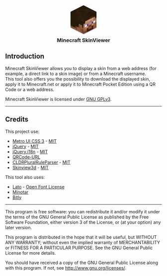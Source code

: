 <div>
  <h3 align="center"><img src="img/logo.png" width="100"/><br>Minecraft SkinViewer</h3>
</div>

## Introduction
Minecraft SkinViewer allows you to display a skin from a web address (for example, a direct link to a skin image) or from a Minecraft username.  
This tool also offers you the possibility to download the displayed skin, apply it to Minecraft.net or apply it to Minecraft Pocket Edition using a QR Code or a web address.

Minecraft SkinViewer is licensed under [GNU GPLv3](license.txt).

***

## Credits
This project use:  
<ul>
                    <li><a href="https://github.com/olton/Metro-UI-CSS-3" target="_blank">Metro UI CSS 3</a> - <a href="https://github.com/olton/Metro-UI-CSS-3/blob/master/LICENSE" target="_blank">MIT</a></li>
                    <li><a href="https://github.com/jquery/jquery" target="_blank">jQuery</a> - <a href="https://github.com/jquery/jquery/blob/master/LICENSE.txt" target="_blank">MIT</a></li>
                    <li><a href="https://github.com/wikimedia/jquery.i18n" target="_blank">jQuery.i18n</a> - <a href="https://github.com/wikimedia/jquery.i18n/blob/master/MIT-LICENSE" target="_blank">MIT</a></li>
                    <li><a href="https://github.com/timovn/qrcode-url" target="_blank">QRCode-URL</a></li>
                    <li><a href="https://github.com/santhoshtr/CLDRPluralRuleParser" target="_blank">CLDRPluralRuleParser</a> - <a href="https://github.com/santhoshtr/CLDRPluralRuleParser/blob/master/LICENSE.txt" target="_blank">MIT</a></li>
                    <li><a href="https://github.com/bs-community/skinview3d" target="_blank">Skinview3d</a> - <a href="https://github.com/bs-community/skinview3d/blob/master/LICENSE" target="_blank">MIT</a></li>
                </ul>
                <p data-i18n="modal4-5">This tool also uses:</p>
                <ul>
                    <li><a href="https://fonts.google.com/specimen/Lato">Lato</a> - <a href="https://scripts.sil.org/cms/scripts/page.php?site_id=nrsi&id=OFL">Open Font License</a></li>
                    <li><a href="http://minotar.net/">Minotar</a></li>
                    <li><a href="https://bitly.com/">Bitly</a></li>
                </ul>

***

This program is free software: you can redistribute it and/or modify it under the terms of the GNU General Public License as published by the Free Software Foundation, either version 3 of the License, or (at your option) any later version.

This program is distributed in the hope that it will be useful, but WITHOUT ANY WARRANTY; without even the implied warranty of MERCHANTABILITY or FITNESS FOR A PARTICULAR PURPOSE. See the GNU General Public License for more details.

You should have received a copy of the GNU General Public License along with this program. If not, see http://www.gnu.org/licenses/.